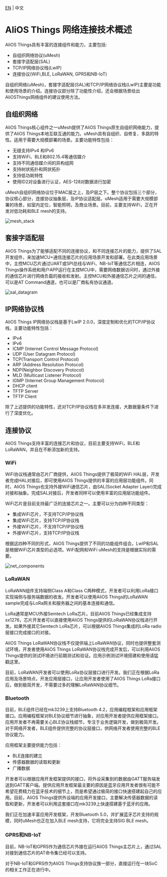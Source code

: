 [EN](AliOS--Things-Networking-Overview) | 中文

# AliOS Things 网络连接技术概述

AliOS Things具有丰富的连接组件和能力，主要包括:

* 自组织网络协议(uMesh)
* 套接字适配层(SAL)
* TCP/IP网络协议栈(LwIP)
* 连接协议(WiFi,BLE, LoRaWAN, GPRS和NB-IoT)

自组织网络(uMesh)，套接字适配层(SAL)和TCP/IP网络协议栈(LwIP)主要是功能和使用场景的介绍。连接协议部分除了功能性介绍，还会根据场景给出AliOSThings网络组件的建议使用方法。

## 自组织网络

AliOS Things核心组件之一uMesh提供了AliOS Things原生自组织网络能力，提供了AliOS Things本地互联互通的能力。uMesh具有自组织、自修复、多跳的特性。适用于需要大规模部署的场景。主要功能特性包括：

* 无缝支持IPv4 和IPv6
* 支持WiFi、BLE和802.15.4等通信媒介
* 支持不同通信媒介间的异构组网
* 支持树状拓扑和网状拓扑
* 支持低功耗特性
* 使用ID2对设备进行认证，AES-128对数据进行加密

uMesh自组织网络协议位于MAC层之上，及IP层之下。整个协议包括三个部分，协议核心部分，连接协议抽象层，及IP协议适配层。uMesh适用于需要大规模部署的场景，如室内定位，智能照明，及商业场景。目前，主要支持WiFi，正在开发对低功耗和BLE mesh的支持。

![mesh_stack](mesh_stack.png)

## 套接字适配层

AliOS Things为了能够适配不同的连接协议，和不同连接芯片的能力，提供了SAL开发组件，来加速MCU+通信连接芯片的应用场景开发和部署。在此类应用场景中，主控MCU芯片通过UART或SPI总线与WiFi、NB-IoT等通信芯片相连，AliOS Things操作系统和用户APP运行在主控MCU中，需要网络数据访问时，通过外接的通信芯片进行网络负载的接收和发射。主控MCU和外接通信芯片之间的通信，可以是AT Command通道，也可以是厂商私有协议通道。

![sal_datagram](SAL_DATAGRAM.png)

## IP网络协议栈

AliOS Things IP网络协议栈是基于LwIP 2.0.0，深度定制和优化的TCP/IP协议栈，主要功能特性包括：

* IPv4
* IPv6
* ICMP (Internet Control Message Protocol)
* UDP (User Datagram Protocol)
* TCP(Transport Control Protocol)
* ARP (Address Resolution Protocol)
* NDP(Neighbor Discovery Protocol)
* MLD (Multicast Listener Protocol)
* IGMP (Internet Group Management Protocol)
* DHCP client
* TFTP Server
* TFTP Client

除了上述提供的功能特性，还对TCP/IP协议栈在多并发连接，大数据量条件下进行了深度优化。

## 连接协议

AliOS Things支持丰富的连接芯片和协议，目前主要支持WiFi，BLE和LoRaWAN，并且在不断添加新的支持。

### WiFi

WiFi协议栈通常由芯片厂商提供，AliOS Things提供了极简的WiFi HAL层，开发者完成HAL对接后，即可使用AliOS Things提供的丰富的应用层功能组件。同时，AliOS Things也支持外接WiFi通信芯片，由SAL(Socket Adapter Layer)完成对接和抽象。完成SAL对接后，开发者同样可以使用丰富的应用层功能组件。

WiFi芯片是目前支持最广泛的连接芯片之一。主要可以分为四种不同类型：

* 集成WiFi芯片，不支持TCP/IP协议栈
* 集成WiFi芯片，支持TCP/IP协议栈
* 外接WiFi芯片，不支持TCP/IP协议栈
* 外接WiFi芯片，支持TCP/IP协议栈

根据这四种不同的形式，AliOS Things提供了不同的功能组件组合。LwIP和SAL是根据WiFi芯片类型的必选项。WiFi配网和WiFi uMesh的支持是根据实际的需要。

![net_components](network_components.png)

### LoRaWAN

LoRaWAN组件支持端侧Class A和Class C两种模式，开发者可以利用LoRa接口实现端侧与服务端数据的收发。开发者可以使用AliOS Things的LoRaWAN sample完成与LoRa网关和服务器之间的基本连接和通信。

LoRa通常是MCU外接Semtech LoRa芯片。目前AliOS Things已经集成支持sx1276，芯片开发者可以直接使用AliOS Things提供的LoRaWAN协议栈进行开发。如果外接其它Semtech LoRa芯片，可以根据AliOS Things集成的LoRa radio层接口完成接口的对接。

AliOS Things LoRaWAN协议栈不仅提供端上LoRaWAN协议，同时也提供整套测试环境，开发者使用AliOS Things LoRaWAN协议栈完成开发后，可以利用AliOS Things提供的测试环境进行前期测试和验证。应用示例测试环境搭建和使用请猛戳这里。

目前，LoRaWAN开发者可以使用LoRa协议层接口进行开发。我们正在根据LoRa应用及场景特点，开发应用层接口，让应用开发者使用了AliOS Things LoRa接口后，做到极简开发，不需要过多的理解LoRaWAN协议细节。

### Bluetooth

目前，BLE组件已经在mk3239上支持Bluetooth 4.2，应用编程框架和应用框架接口。应用编程框架对BLE协议细节进行抽象，对应用开发者提供应用框架接口。应用开发者不再需要关心BLE协议栈细节，专注于业务逻辑开发，做到极简开发。对于网络开发者，BLE组件提供完整的协议层接口，供网络开发者使用完整的BLE协议能力。

应用框架主要提供能力包括：

* BLE连接的建立
* 传感器数据的读取和更新
* 广播数据

开发者可以根据应用开发框架提供的接口，将外设采集到的数据由GATT服务端发送到GATT客户端。提供应用开发框架最主要的原因是蓝牙应用开发者很有可能不希望花费精力在蓝牙技术的细节上，而是希望通过极简的接口快速搭建起自己的应用。目前，AliOS Things提供外设端的应用开发接口，主要解决传感器数据的读取和更新，开发者可以利用这套接口在mk3239上快速搭建基于蓝牙的应用。

我们正在加速丰富应用开发框架，开发Bluetooth 5.0，并扩展蓝牙芯片支持的规模，同时uMesh也正在加入BLE mesh支持，它将完全支持SIG BLE mesh。

### GPRS和NB-IoT

目前，NB-IoT和GPRS作为通信芯片外接在运行AliOS Things主芯片上，通过SAL对接到通信芯片的AT命令集已经可以支持。

对于NB-IoT和GPRS作为AliOS Things支持协议族一部分，直接运行在一块SoC的相关工作正在进行中。

